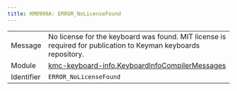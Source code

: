 ```yaml
---
title: KM0900A: ERROR_NoLicenseFound
---
```


|            |           |
|------------|---------- |
| Message    | No license for the keyboard was found\. MIT license is required for publication to Keyman keyboards repository\. |
| Module     | [kmc-keyboard-info.KeyboardInfoCompilerMessages](kmc-keyboard-info.keyboardinfocompilermessages) |
| Identifier | `ERROR_NoLicenseFound` |


